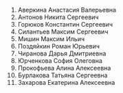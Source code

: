 1. Аверкина Анастасия Валерьевна
2. Антонов Никита Сергеевич
3. Горюков Константин Сергеевич
4. Силантьев Максим Сергеевич
5. Мишин Максим Ильич
6. Поздяйкин Роман Юрьевич
7. Чиранова Дарья Дмитриевна
8. Юрченкова София Олеговна
9. Прокофьева Алина Алексеевна
10. Бурлакова Татьяна Сергеевна
11. Захарова Екатерина Алексеевна
